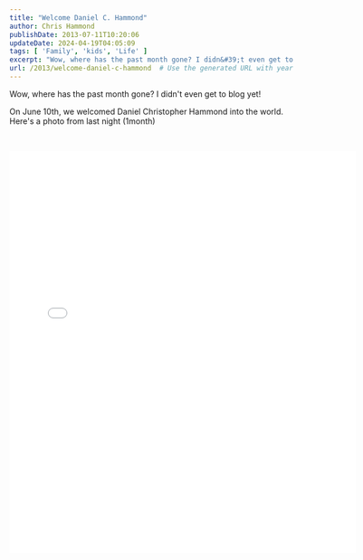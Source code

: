 ```yaml
---
title: "Welcome Daniel C. Hammond"
author: Chris Hammond
publishDate: 2013-07-11T10:20:06
updateDate: 2024-04-19T04:05:09
tags: [ 'Family', 'kids', 'Life' ]
excerpt: "Wow, where has the past month gone? I didn&#39;t even get to blog yet!&nbsp;  On June 10th, we welcomed Daniel Christopher Hammond into the world. Here&#39;s a photo from last night (1month)&nbsp;  &nbsp;   "
url: /2013/welcome-daniel-c-hammond  # Use the generated URL with year
---
```

<p>Wow, where has the past month gone? I didn&#39;t even get to blog yet!&nbsp;</p>  <p>On June 10th, we welcomed Daniel Christopher Hammond into the world. Here&#39;s a photo from last night (1month)&nbsp;</p>  <p>&nbsp;</p>  <p><iframe allowtransparency="true" frameborder="0" height="710" scrolling="no" src="//instagram.com/p/bnHXyMuuK2/embed/" width="612"></iframe></p> 
